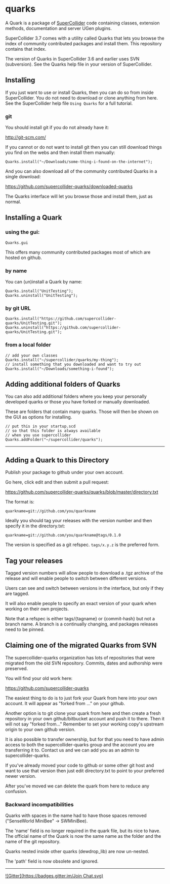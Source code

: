 # quarks

A Quark is a package of [SuperCollider](https://github.com/supercollider/supercollider) code containing classes, extension methods, documentation and server UGen plugins.

SuperCollider 3.7 comes with a utility called Quarks that lets you browse the index of community contributed packages and install them. This repository contains that index.

The version of Quarks in SuperCollider 3.6 and earlier uses SVN (subversion). See the Quarks help file in your version of SuperCollider.

## Installing

If you just want to use or install Quarks, then you can do so from inside SuperCollider.
You do not need to download or clone anything from here. See the SuperCollider help file `Using Quarks` for a full tutorial.

### git

You should install git if you do not already have it:

http://git-scm.com/

If you cannot or do not want to install git then you can still download things you find on the webs and then install them manually:

```supercollider
Quarks.install("~/Downloads/some-thing-i-found-on-the-internet");
```

And you can also download all of the community contributed Quarks in a single download:

https://github.com/supercollider-quarks/downloaded-quarks

The Quarks interface will let you browse those and install them, just as normal.


## Installing a Quark

### using the gui:

```supercollider
Quarks.gui
```

This offers many community contributed packages most of which are hosted on github.

### by name

You can (un)install a Quark by name:

```supercollider
Quarks.install("UnitTesting");
Quarks.uninstall("UnitTesting");
```

### by git URL

```supercollider
Quarks.install("https://github.com/supercollider-quarks/UnitTesting.git");
Quarks.uninstall("https://github.com/supercollider-quarks/UnitTesting.git");
```

### from a local folder

```supercollider
// add your own classes
Quarks.install("~/supercollider/quarks/my-thing");
// install something that you downloaded and want to try out
Quarks.install("~/Downloads/something-i-found");
```

## Adding additional folders of Quarks

You can also add additional folders where you keep your personally developed quarks or those you have forked or manually downloaded.

These are folders that contain many quarks. Those will then be shown on the GUI as options for installing.

```supercollider
// put this in your startup.scd
// so that this folder is always available
// when you use supercollider
Quarks.addFolder("~/supercollider/quarks");
```


---

## Adding a Quark to this Directory

Publish your package to github under your own account.

Go here, click edit and then submit a pull request:

https://github.com/supercollider-quarks/quarks/blob/master/directory.txt

The format is:

    quarkname=git://github.com/you/quarkname

Ideally you should tag your releases with the version number and then specify it in the directory.txt:

    quarkname=git://github.com/you/quarkname@tags/0.1.0

The version is specified as a git refspec. `tags/x.y.z` is the preferred form.

## Tag your releases

Tagged version numbers will allow people to download a .tgz archive of the release and will enable people to switch between different versions.

Users can see and switch between versions in the interface, but only if they are tagged.

It will also enable people to specify an exact version of your quark when working on their own projects.

Note that a refspec is either tags/{tagname} or {commit-hash} but not a branch name. A branch is a continually changing, and packages releases need to be pinned.

## Claiming one of the migrated Quarks from SVN

The supercollider-quarks organization has lots of repositories that were migrated from the old SVN repository. Commits, dates and authorship were preserved.

You will find your old work here:

https://github.com/supercollider-quarks

The easiest thing to do is to just fork your Quark from here into your own account. It will appear as "forked from ..." on your github.

Another option is to git clone your quark from here and then create a fresh repository in your own github/bitbucket account and push it to there. Then it will not say "forked from..." Remember to set your working copy's upstream origin to your own github version.

It is also possible to transfer ownership, but for that you need to have admin access to both the supercollider-quarks group and the account you are transferring it to. Contact us and we can add you as an admin to supercollider-quarks.

If you've already moved your code to github or some other git host and want to use that version then just edit directory.txt to point to your preferred newer version.

After you've moved we can delete the quark from here to reduce any confusion.

### Backward incompatibilities

Quarks with spaces in the name had to have those spaces removed ("SenseWorld MiniBee" -> SWMiniBee).

The 'name' field is no longer required in the quark file, but its nice to have. The official name of the Quark is now the same name as the folder and the name of the git repository.

Quarks nested inside other quarks (dewdrop_lib) are now un-nested.

The 'path' field is now obsolete and ignored.

---

[![Gitter](https://badges.gitter.im/Join Chat.svg)](https://gitter.im/supercollider-quarks/quarks?utm_source=badge&utm_medium=badge&utm_campaign=pr-badge&utm_content=badge)
